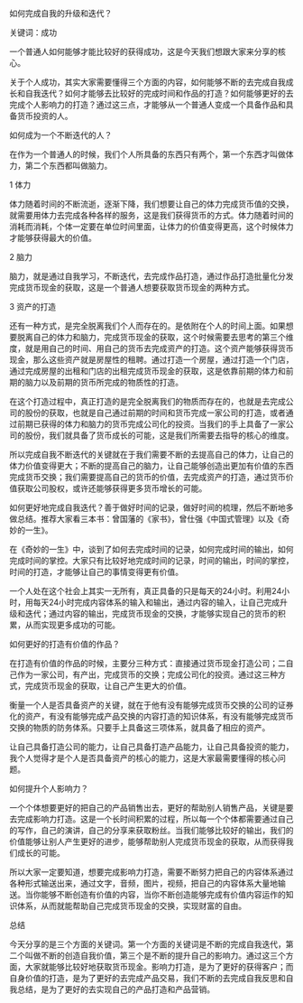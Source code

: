 如何完成自我的升级和迭代？

关键词：成功

一个普通人如何能够才能比较好的获得成功，这是今天我们想跟大家来分享的核心。

关于个人成功，其实大家需要懂得三个方面的内容，如何能够不断的去完成自我成长和自我迭代？如何才能够去比较好的完成时间和作品的打造？如何能够更好的去完成个人影响力的打造？通过这三点，才能够从一个普通人变成一个具备作品和具备货币投资的人。

如何成为一个不断迭代的人？

在作为一个普通人的时候，我们个人所具备的东西只有两个，第一个东西才叫做体力，第二个东西都叫做脑力。

1 体力

体力随着时间的不断流逝，逐渐下降，我们想要让自己的体力完成货币值的交换，就需要用体力去完成各种各样的服务，这是我们获得货币的方式。体力随着时间的消耗而消耗，个体一定要在单位时间里面，让体力的价值变得更高，这个时候体力才能够获得最大的价值。

2 脑力

脑力，就是通过自我学习，不断迭代，去完成作品打造，通过作品打造批量化分发完成货币现金的获取，这是一个普通人想要获取货币现金的两种方式。

3 资产的打造

还有一种方式，是完全脱离我们个人而存在的。是依附在个人的时间上面。如果想要脱离自己的体力和脑力，完成货币现金的获取，这个时候需要去思考的第三个维度，就是用自己的时间、用自己的货币去完成资产的打造。这个资产能够获得货币现金，那么这些资产就是房屋性的租聘。通过打造一个房屋，通过打造一个门店，通过完成房屋的出租和门店的出租完成货币现金的获取，这是依靠前期的体力和前期的脑力以及前期的货币所完成的物质性的打造。

在这个打造过程中，真正打造的是完全脱离我们的物质而存在的，也就是去完成公司的股份的获取，也就是自己通过前期的时间和货币完成一家公司的打造，或者通过前期已获得的体力和脑力的货币完成公司化的投资。当我们的手上具备了一家公司的股份，我们就具备了货币成长的可能，这是我们所需要去指导的核心的维度。

所以完成自我不断迭代的关键就在于我们需要不断的去提高自己的体力，让自己的体力价值变得更大；不断的提高自己的脑力，让自己能够创造出更加有价值的东西完成货币交换；我们需要提高自己的货币的价值，去完成资产的打造，通过货币价值获取公司股权，或许还能够获得更多货币增长的可能。

如何更好地完成自我迭代？善于做好时间的记录，做好时间的梳理，然后不断地多做总结。推荐大家看三本书：曾国藩的《家书》，曾仕强《中国式管理》以及《奇妙的一生》。

在《奇妙的一生》中，谈到了如何去完成时间的记录，如何完成时间的输出，如何完成时间的掌控。大家只有比较好地完成时间的记录，时间的输出，时间的掌控，时间的打造，才能够让自己的事情变得更有价值。

一个人处在这个社会上其实一无所有，真正具备的只是每天的24小时。利用24小时，用每天24小时完成内容体系的输入和输出，通过内容的输入，让自己完成升级和迭代；通过内容的输出，完成货币现金的交换，才能够实现自己的货币的积累，从而实现更多成功的可能。

如何更好的打造有价值的作品？

在打造有价值的作品的时候，主要分三种方式：直接通过货币现金打造公司；二自己作为一家公司，有产出，完成货币的交换；完成公司化的投资。通过这三种方式，完成货币现金的获取，让自己产生更大的价值。

衡量一个人是否具备资产的关键，就在于他有没有能够完成货币交换的公司的证券化的资产，有没有能够完成产品交换的内容打造的知识体系，有没有能够完成货币交换的物质的防务体系。只要手上具备这三项体系，就具备了相应的资产。

让自己具备打造公司的能力，让自己具备打造产品能力，让自己具备投资的能力，我个人觉得才是个人是否具备资产的核心的能力，这是大家最需要懂得的核心问题。

如何提升个人影响力？

一个个体想要更好的把自己的产品销售出去，更好的帮助别人销售产品，关键是要去完成影响力打造。这是一个长时间积累的过程，所以每一个个体都需要通过自己的写作，自己的演讲，自己的分享来获取粉丝。当我们能够比较好的输出，我们的价值能够让别人产生更好的进步，能够帮助别人完成货币现金的获取，从而获得我们成长的可能。

所以大家一定要知道，想要完成影响力打造，需要不断努力把自己的内容体系通过各种形式输送出来，通过文字，音频，图片，视频，把自己的内容体系大量地输送。当你能够不断创造有价值的内容，当你不断创造能够完成有价值内容运作的知识体系，从而就能帮助自己完成货币现金的交换，实现财富的自由。

总结

今天分享的是三个方面的关键词。第一个方面的关键词是不断的完成自我迭代，第二个叫做不断的创造自我价值，第三个是不断的提升自己的影响力。通过这三个方面，大家就能够比较好地获取货币现金。影响力打造，是为了更好的获得客户；而自身价值的打造，是为了更好的去完成产品交易，我们不断的去完成自我反思和自我总结，是为了更好的去实现自己的产品打造和产品营销。
